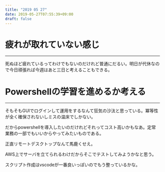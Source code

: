 ```yaml
---
title: "2019 05 27"
date: 2019-05-27T07:55:39+09:00
draft: false
---
```

# 疲れが取れていない感じ
---
死ぬほど疲れているってわけでもないのだけれど普通にだるい。明日が代休なので今日頑張れば今週はあと三日と考えることもできる。

# Powershellの学習を進めるか考える
---
そもそもGUIでログインして運用をするなんて狂気の沙汰と思っている。冪等性が全く確保されないしミスの温床でしかない。

だからpowershellを導入したいのだけれどそれってコスト高いかもなあ。定常業務の一部でもいいからやってみたいものである。

正直リモートデスクトップなんて馬鹿くせえ。

AWS上でサーバを立てられるわけだからそこでテストしてみようかなと思う。

スクリプト作成はvscodeが一番良いっぽいのでもう整っているかな。